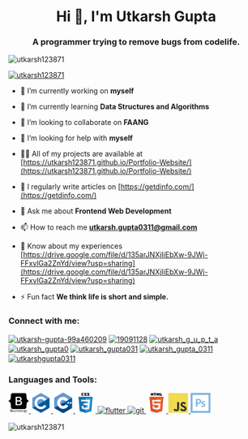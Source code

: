 <h1 align="center">Hi 👋, I'm Utkarsh Gupta</h1>
<h3 align="center">A programmer trying to remove bugs from codelife.</h3>

<p align="left"> <img src="https://komarev.com/ghpvc/?username=utkarsh123871&label=Profile%20views&color=0e75b6&style=flat" alt="utkarsh123871" /> </p>

<p align="left"> <a href="https://github.com/ryo-ma/github-profile-trophy"><img src="https://github-profile-trophy.vercel.app/?username=utkarsh123871" alt="utkarsh123871" /></a> </p>

- 🔭 I’m currently working on **myself**

- 🌱 I’m currently learning **Data Structures and Algorithms**

- 👯 I’m looking to collaborate on **FAANG**

- 🤝 I’m looking for help with **myself**

- 👨‍💻 All of my projects are available at [https://utkarsh123871.github.io/Portfolio-Website/](https://utkarsh123871.github.io/Portfolio-Website/)

- 📝 I regularly write articles on [https://getdinfo.com/](https://getdinfo.com/)

- 💬 Ask me about **Frontend Web Development**

- 📫 How to reach me **utkarsh.gupta0311@gmail.com**

- 📄 Know about my experiences [https://drive.google.com/file/d/135arJNXjIiEbXw-9JWj-FFxvlGa2ZnYd/view?usp=sharing](https://drive.google.com/file/d/135arJNXjIiEbXw-9JWj-FFxvlGa2ZnYd/view?usp=sharing)

- ⚡ Fun fact **We think life is short and simple.**

<h3 align="left">Connect with me:</h3>
<p align="left">
<a href="https://linkedin.com/in/utkarsh-gupta-99a460209" target="blank"><img align="center" src="https://raw.githubusercontent.com/rahuldkjain/github-profile-readme-generator/master/src/images/icons/Social/linked-in-alt.svg" alt="utkarsh-gupta-99a460209" height="30" width="40" /></a>
<a href="https://stackoverflow.com/users/19091128" target="blank"><img align="center" src="https://raw.githubusercontent.com/rahuldkjain/github-profile-readme-generator/master/src/images/icons/Social/stack-overflow.svg" alt="19091128" height="30" width="40" /></a>
<a href="https://instagram.com/utkarsh_g_u_p_t_a" target="blank"><img align="center" src="https://raw.githubusercontent.com/rahuldkjain/github-profile-readme-generator/master/src/images/icons/Social/instagram.svg" alt="utkarsh_g_u_p_t_a" height="30" width="40" /></a>
<a href="https://www.codechef.com/users/utkarsh_gupta0" target="blank"><img align="center" src="https://cdn.jsdelivr.net/npm/simple-icons@3.1.0/icons/codechef.svg" alt="utkarsh_gupta0" height="30" width="40" /></a>
<a href="https://www.hackerrank.com/utkarsh_gupta031" target="blank"><img align="center" src="https://raw.githubusercontent.com/rahuldkjain/github-profile-readme-generator/master/src/images/icons/Social/hackerrank.svg" alt="utkarsh_gupta031" height="30" width="40" /></a>
<a href="https://www.leetcode.com/utkarsh_gupta_0311" target="blank"><img align="center" src="https://raw.githubusercontent.com/rahuldkjain/github-profile-readme-generator/master/src/images/icons/Social/leet-code.svg" alt="utkarsh_gupta_0311" height="30" width="40" /></a>
<a href="https://auth.geeksforgeeks.org/user/utkarshgupta0311" target="blank"><img align="center" src="https://raw.githubusercontent.com/rahuldkjain/github-profile-readme-generator/master/src/images/icons/Social/geeks-for-geeks.svg" alt="utkarshgupta0311" height="30" width="40" /></a>
</p>

<h3 align="left">Languages and Tools:</h3>
<p align="left"> <a href="https://getbootstrap.com" target="_blank" rel="noreferrer"> <img src="https://raw.githubusercontent.com/devicons/devicon/master/icons/bootstrap/bootstrap-plain-wordmark.svg" alt="bootstrap" width="40" height="40"/> </a> <a href="https://www.cprogramming.com/" target="_blank" rel="noreferrer"> <img src="https://raw.githubusercontent.com/devicons/devicon/master/icons/c/c-original.svg" alt="c" width="40" height="40"/> </a> <a href="https://www.w3schools.com/cpp/" target="_blank" rel="noreferrer"> <img src="https://raw.githubusercontent.com/devicons/devicon/master/icons/cplusplus/cplusplus-original.svg" alt="cplusplus" width="40" height="40"/> </a> <a href="https://www.w3schools.com/css/" target="_blank" rel="noreferrer"> <img src="https://raw.githubusercontent.com/devicons/devicon/master/icons/css3/css3-original-wordmark.svg" alt="css3" width="40" height="40"/> </a> <a href="https://flutter.dev" target="_blank" rel="noreferrer"> <img src="https://www.vectorlogo.zone/logos/flutterio/flutterio-icon.svg" alt="flutter" width="40" height="40"/> </a> <a href="https://git-scm.com/" target="_blank" rel="noreferrer"> <img src="https://www.vectorlogo.zone/logos/git-scm/git-scm-icon.svg" alt="git" width="40" height="40"/> </a> <a href="https://www.w3.org/html/" target="_blank" rel="noreferrer"> <img src="https://raw.githubusercontent.com/devicons/devicon/master/icons/html5/html5-original-wordmark.svg" alt="html5" width="40" height="40"/> </a> <a href="https://developer.mozilla.org/en-US/docs/Web/JavaScript" target="_blank" rel="noreferrer"> <img src="https://raw.githubusercontent.com/devicons/devicon/master/icons/javascript/javascript-original.svg" alt="javascript" width="40" height="40"/> </a> <a href="https://www.photoshop.com/en" target="_blank" rel="noreferrer"> <img src="https://raw.githubusercontent.com/devicons/devicon/master/icons/photoshop/photoshop-line.svg" alt="photoshop" width="40" height="40"/> </a> </p>

<p><img align="center" src="https://github-readme-streak-stats.herokuapp.com/?user=utkarsh123871&" alt="utkarsh123871" /></p>
